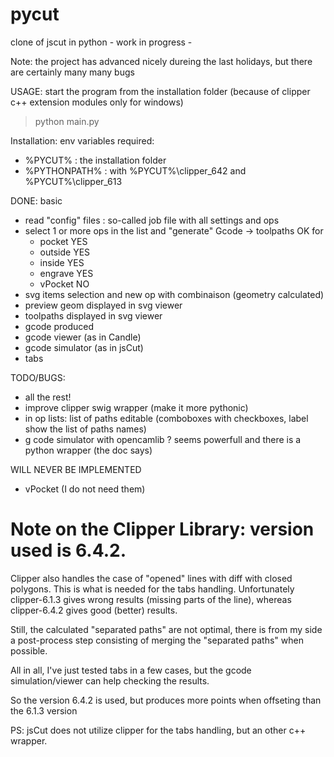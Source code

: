 # pycut
clone of jscut  in python - work in progress -

Note: the project has advanced nicely dureing the last holidays, but there are certainly many many bugs

USAGE: start the program from the installation folder (because of clipper c++ extension modules only for windows)

> python main.py

Installation: env variables required:
 + %PYCUT%  : the installation folder
 + %PYTHONPATH% : with %PYCUT%\clipper_642 and %PYCUT%\clipper_613  


DONE: basic
- read "config" files : so-called job file with all settings and ops
- select 1 or more ops in the list and "generate" Gcode -> toolpaths OK for
   + pocket   YES
   + outside  YES
   + inside   YES
   + engrave  YES
   + vPocket   NO
- svg items selection and new op with combinaison (geometry calculated)
- preview geom displayed in svg viewer
- toolpaths displayed in svg viewer
- gcode produced
- gcode viewer (as in Candle)
- gcode simulator (as in jsCut)
- tabs

TODO/BUGS:
- all the rest!
- improve clipper swig wrapper (make it more pythonic)
- in op lists: list of paths editable (comboboxes with checkboxes, label show the list of paths names)
- g code simulator with opencamlib ? seems powerfull and there is a python wrapper (the doc says) 

WILL NEVER BE IMPLEMENTED
- vPocket (I do not need them)


Note on the Clipper Library: version used is 6.4.2. 
===================================================

Clipper also handles the case of "opened" lines with diff with closed polygons.
This is what is needed for the tabs handling.
Unfortunately clipper-6.1.3 gives wrong results (missing parts of the line), 
whereas clipper-6.4.2 gives good (better) results.

Still, the calculated "separated paths" are not optimal, there is from my side
a post-process step consisting of merging the "separated paths" when possible.

All in all, I've just tested tabs in a few cases, but the gcode simulation/viewer
can help checking the results.

So the version 6.4.2 is used, but produces more points when offseting than the 6.1.3
version

PS: jsCut does not utilize clipper for the tabs handling, 
but an other c++ wrapper. 

